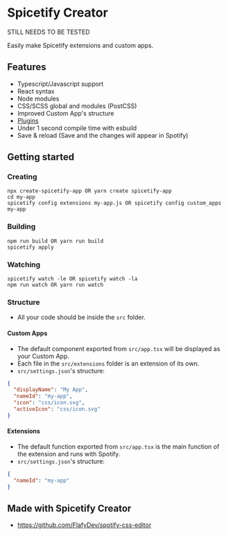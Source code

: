 # Spicetify Creator
STILL NEEDS TO BE TESTED

Easily make Spicetify extensions and custom apps.

## Features
- Typescript/Javascript support
- React syntax
- Node modules
- CSS/SCSS global and modules (PostCSS)
- Improved Custom App's structure 
- [Plugins](/Plugins.md)
- Under 1 second compile time with esbuild
- Save & reload (Save and the changes will appear in Spotify)

## Getting started

### Creating
```
npx create-spicetify-app OR yarn create spicetify-app
cd my-app
spicetify config extensions my-app.js OR spicetify config custom_apps my-app
```
### Building
```
npm run build OR yarn run build
spicetify apply
```
### Watching
```
spicetify watch -le OR spicetify watch -la
npm run watch OR yarn run watch
```

### Structure
- All your code should be inside the `src` folder.  

#### Custom Apps
- The default component exported from `src/app.tsx` will be displayed as your Custom App.  
- Each file in the `src/extensions` folder is an extension of its own.  
- `src/settings.json`'s structure:
```json
{
  "displayName": "My App",
  "nameId": "my-app",
  "icon": "css/icon.svg",  
  "activeIcon": "css/icon.svg"  
}
```
#### Extensions
- The default function exported from `src/app.tsx` is the main function of the extension and runs with Spotify.
- `src/settings.json`'s structure:
```json
{
  "nameId": "my-app"
}
```

## Made with Spicetify Creator
- https://github.com/FlafyDev/spotify-css-editor